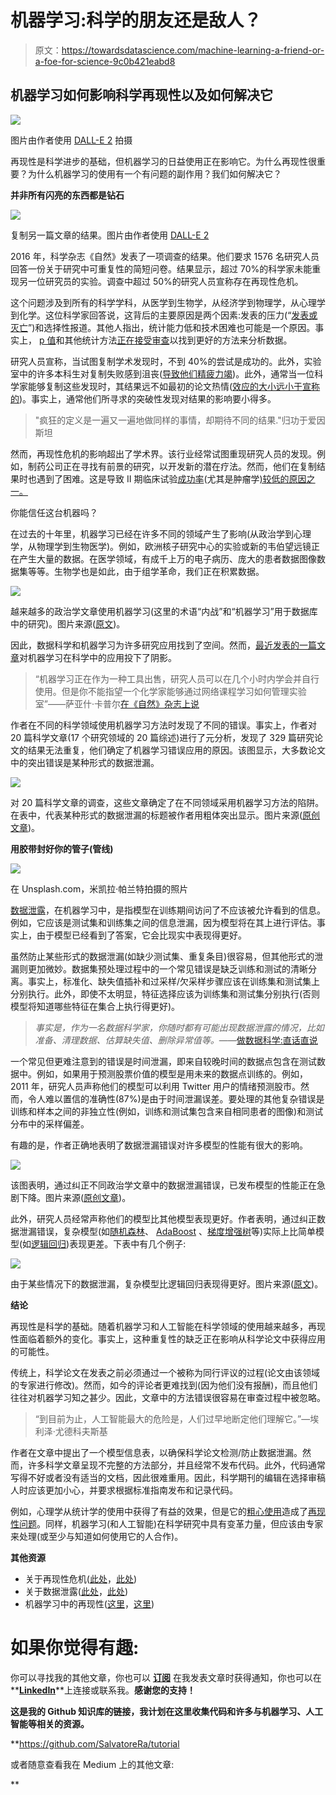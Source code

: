 # 机器学习:科学的朋友还是敌人？

> 原文：<https://towardsdatascience.com/machine-learning-a-friend-or-a-foe-for-science-9c0b421eabd8>

## 机器学习如何影响科学再现性以及如何解决它

![](img/bc35f1e2bc957eb7374c23ce0a476a3c.png)

图片由作者使用 [DALL-E 2](https://openai.com/dall-e-2/) 拍摄

再现性是科学进步的基础，但机器学习的日益使用正在影响它。为什么再现性很重要？为什么机器学习的使用有一个有问题的副作用？我们如何解决它？

**并非所有闪亮的东西都是钻石**

![](img/f5528c6bf1646ed27342891426a270ea.png)

复制另一篇文章的结果。图片由作者使用 [DALL-E 2](https://openai.com/dall-e-2/)

2016 年，科学杂志《自然》发表了一项调查的结果。他们要求 1576 名研究人员回答一份关于研究中可重复性的简短问卷。结果显示，超过 70%的科学家未能重现另一位研究员的实验。调查中超过 50%的研究人员宣称存在再现性危机。

这个问题涉及到所有的科学学科，从医学到生物学，从经济学到物理学，从心理学到化学。这位科学家回答说，这背后的主要原因是两个因素:发表的压力(“[发表或灭亡](https://en.wikipedia.org/wiki/Publish_or_perish)”)和选择性报道。其他人指出，统计能力低和技术困难也可能是一个原因。事实上， [p 值](https://www.investopedia.com/terms/p/p-value.asp)和其他统计方法[正在接受审查](https://badgerherald.com/news/2022/03/08/the-reproducibility-crisis-what-happens-when-scientists-cant-recreate-established-findings/)以找到更好的方法来分析数据。

研究人员宣称，当试图复制学术发现时，不到 40%的尝试是成功的。此外，实验室中的许多本科生对复制失败感到沮丧([导致他们精疲力竭](https://badgerherald.com/news/2022/03/08/the-reproducibility-crisis-what-happens-when-scientists-cant-recreate-established-findings/))。此外，通常当一位科学家能够复制这些发现时，其结果远不如最初的论文热情([效应的大小远小于宣称的](https://www.sciencenews.org/article/cancer-biology-studies-research-replication-reproducibility))。事实上，通常他们所寻求的突破性发现对结果的影响要小得多。

> "疯狂的定义是一遍又一遍地做同样的事情，却期待不同的结果."归功于爱因斯坦

然而，再现性危机的影响超出了学术界。该行业经常试图重现研究人员的发现。例如，制药公司正在寻找有前景的研究，以开发新的潜在疗法。然而，他们在复制结果时也遇到了困难。这是导致 II 期临床试验[成功率](https://pharmaintelligence.informa.com/resources/product-content/2021-clinical-development-success-rates)(尤其是肿瘤学[)较低的原因之一。](https://en.wikipedia.org/wiki/Replication_crisis)

你能信任这台机器吗？

在过去的十年里，机器学习已经在许多不同的领域产生了影响(从政治学到心理学，从物理学到生物医学)。例如，欧洲核子研究中心的实验或新的韦伯望远镜正在产生大量的数据。在医学领域，有成千上万的电子病历、庞大的患者数据图像数据集等等。生物学也是如此，由于组学革命，我们正在积累数据。

![](img/98442192d0db3e5938a3f860572eaad8.png)

越来越多的政治学文章使用机器学习(这里的术语“内战”和“机器学习”用于数据库中的研究)。图片来源([原文](https://arxiv.org/pdf/2207.07048.pdf))。

因此，数据科学和机器学习为许多研究应用找到了空间。然而，[最近发表的一篇文章](https://arxiv.org/pdf/2207.07048.pdf)对机器学习在科学中的应用投下了阴影。

> “机器学习正在作为一种工具出售，研究人员可以在几个小时内学会并自行使用。但是你不能指望一个化学家能够通过网络课程学习如何管理实验室”——萨亚什·卡普尔[在《自然》杂志上说](https://www.nature.com/articles/d41586-022-02035-w)

作者在不同的科学领域使用机器学习方法时发现了不同的错误。事实上，作者对 20 篇科学文章(17 个研究领域的 20 篇综述)进行了元分析，发现了 329 篇研究论文的结果无法重复，他们确定了机器学习错误应用的原因。该图显示，大多数论文中的突出错误是某种形式的数据泄漏。

![](img/bafc9db659ea99b7cb0da8bf330f6fd7.png)

对 20 篇科学文章的调查，这些文章确定了在不同领域采用机器学习方法的陷阱。在表中，代表某种形式的数据泄漏的标题被作者用粗体突出显示。图片来源([原创文章](https://arxiv.org/pdf/2207.07048.pdf))。

**用胶带封好你的管子(管线)**

![](img/e8eb930e5825c507e5edb6d034ef8495.png)

在 Unsplash.com，米凯拉·帕兰特拍摄的照片

[数据泄露](https://machinelearningmastery.com/data-leakage-machine-learning/)，在机器学习中，是指模型在训练期间访问了不应该被允许看到的信息。例如，它应该是测试集和训练集之间的信息泄漏，因为模型将在其上进行评估。事实上，由于模型已经看到了答案，它会比现实中表现得更好。

虽然防止某些形式的数据泄漏(如缺少测试集、重复条目)很容易，但其他形式的泄漏则更加微妙。数据集预处理过程中的一个常见错误是缺乏训练和测试的清晰分离。事实上，标准化、缺失值插补和过采样/欠采样步骤应该在训练集和测试集上分别执行。此外，即使不太明显，特征选择应该为训练集和测试集分别执行(否则模型将知道哪些特征在集合上执行得更好)。

> *事实是，作为一名数据科学家，你随时都有可能出现数据泄露的情况，比如准备、清理数据、估算缺失值、删除异常值等。*——[做数据科学:直话直说](https://www.oreilly.com/library/view/doing-data-science/9781449363871/)

一个常见但更难注意到的错误是时间泄漏，即来自较晚时间的数据点包含在测试数据中。例如，如果用于预测股票价值的模型是用未来的数据点训练的。例如，2011 年，研究人员声称他们的模型可以利用 Twitter 用户的情绪预测股市。然而，令人难以置信的准确性(87%)是由于时间泄漏误差。要处理的其他复杂错误是训练和样本之间的非独立性(例如，训练和测试集包含来自相同患者的图像)和测试分布中的采样偏差。

有趣的是，作者正确地表明了数据泄漏错误对许多模型的性能有很大的影响。

![](img/f5d67da282e3369b4248b227d206edc1.png)

该图表明，通过纠正不同政治学文章中的数据泄漏错误，已发布模型的性能正在急剧下降。图片来源([原创文章](https://arxiv.org/pdf/2207.07048.pdf))。

此外，研究人员经常声称他们的模型比其他模型表现更好。作者表明，通过纠正数据泄漏错误，复杂模型(如[随机森林](https://en.wikipedia.org/wiki/Random_forest)、 [AdaBoost](https://blog.paperspace.com/adaboost-optimizer/) 、[梯度增强树](https://en.wikipedia.org/wiki/Gradient_boosting)等)实际上比简单模型(如[逻辑回归](https://en.wikipedia.org/wiki/Logistic_regression))表现更差。下表中有几个例子:

![](img/e86ef9193972c5769961d15b9bf0bb42.png)

由于某些情况下的数据泄漏，复杂模型比逻辑回归表现得更好。图片来源([原文](https://arxiv.org/pdf/2207.07048.pdf))。

**结论**

再现性是科学的基础。随着机器学习和人工智能在科学领域的使用越来越多，再现性面临着额外的变化。事实上，这种重复性的缺乏正在影响从科学论文中获得应用的可能性。

传统上，科学论文在发表之前必须通过一个被称为同行评议的过程(论文由该领域的专家进行修改)。然而，如今的评论者更难找到(因为他们没有报酬)，而且他们往往对机器学习知之甚少。因此，文章中的方法错误很容易在审查过程中被忽略。

> “到目前为止，人工智能最大的危险是，人们过早地断定他们理解它。”—埃利泽·尤德科夫斯基

作者在文章中提出了一个模型信息表，以确保科学论文检测/防止数据泄漏。然而，许多科学文章呈现不完整的方法部分，并且经常不发布代码。此外，代码通常写得不好或者没有适当的文档，因此很难重用。因此，科学期刊的编辑在选择审稿人时应该更加小心，并要求根据标准指南发布和记录代码。

例如，心理学从统计学的使用中获得了有益的效果，但是它的[粗心使用](https://www.nature.com/articles/526182a)造成了[再现性问题](https://www.nature.com/articles/nature.2013.14232)。同样，机器学习(和人工智能)在科学研究中具有变革力量，但应该由专家来处理(或至少与知道如何使用它的人合作)。

**其他资源**

*   关于再现性危机([此处](https://www.science.org/content/blog-post/reproducibility-crisis-not)，[此处](https://www.ncbi.nlm.nih.gov/pmc/articles/PMC5579390/))
*   关于数据泄露([此处](https://machinelearningmastery.com/data-leakage-machine-learning/)，[此处](https://www.kaggle.com/code/alexisbcook/data-leakage))
*   机器学习中的再现性([这里](https://www.decisivedge.com/blog/the-importance-of-reproducibility-in-machine-learning-applications/)，[这里](https://neptune.ai/blog/how-to-solve-reproducibility-in-ml))

# 如果你觉得有趣:

你可以寻找我的其他文章，你也可以 [**订阅**](https://salvatore-raieli.medium.com/subscribe) 在我发表文章时获得通知，你也可以在**[**LinkedIn**](https://www.linkedin.com/in/salvatore-raieli/)**上连接或联系我。**感谢您的支持！**

**这是我的 Github 知识库的链接，我计划在这里收集代码和许多与机器学习、人工智能等相关的资源。**

**<https://github.com/SalvatoreRa/tutorial>  

或者随意查看我在 Medium 上的其他文章:

</how-ai-could-fuel-global-warming-8f6e1dda6711>  </speaking-the-language-of-life-how-alphafold2-and-co-are-changing-biology-97cff7496221>  </googles-minerva-solving-math-problems-with-ai-4f0a6aaabaf1> **